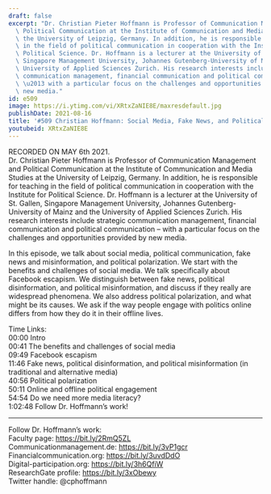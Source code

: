 ```yaml
---
draft: false
excerpt: "Dr. Christian Pieter Hoffmann is Professor of Communication Management and\
  \ Political Communication at the Institute of Communication and Media Studies at\
  \ the University of Leipzig, Germany. In addition, he is responsible for teaching\
  \ in the field of political communication in cooperation with the Institute for\
  \ Political Science. Dr. Hoffmann is a lecturer at the University of St. Gallen,\
  \ Singapore Management University, Johannes Gutenberg-University of Mainz and the\
  \ University of Applied Sciences Zurich. His research interests include strategic\
  \ communication management, financial communication and political communication\
  \ \u2013 with a particular focus on the challenges and opportunities provided by\
  \ new media."
id: e509
image: https://i.ytimg.com/vi/XRtxZaNIE8E/maxresdefault.jpg
publishDate: 2021-08-16
title: '#509 Christian Hoffmann: Social Media, Fake News, and Political Polarization'
youtubeid: XRtxZaNIE8E
---
```

RECORDED ON MAY 6th 2021.  
Dr. Christian Pieter Hoffmann is Professor of Communication Management and Political Communication at the Institute of Communication and Media Studies at the University of Leipzig, Germany. In addition, he is responsible for teaching in the field of political communication in cooperation with the Institute for Political Science. Dr. Hoffmann is a lecturer at the University of St. Gallen, Singapore Management University, Johannes Gutenberg-University of Mainz and the University of Applied Sciences Zurich. His research interests include strategic communication management, financial communication and political communication – with a particular focus on the challenges and opportunities provided by new media.

In this episode, we talk about social media, political communication, fake news and misinformation, and political polarization. We start with the benefits and challenges of social media. We talk specifically about Facebook escapism. We distinguish between fake news, political disinformation, and political misinformation, and discuss if they really are widespread phenomena. We also address political polarization, and what might be its causes. We ask if the way people engage with politics online differs from how they do it in their offline lives.

Time Links:  
00:00 Intro  
00:41  The benefits and challenges of social media  
09:49  Facebook escapism  
11:46  Fake news, political disinformation, and political misinformation (in traditional and alternative media)  
40:56  Political polarization  
50:11  Online and offline political engagement  
54:54  Do we need more media literacy?  
1:02:48  Follow Dr. Hoffmann’s work!

---

Follow Dr. Hoffmann’s work:  
Faculty page: https://bit.ly/2RmQ5ZL  
Communicationmanagement.de: https://bit.ly/3vP1gcr  
Financialcommunication.org: https://bit.ly/3uvdDdO  
Digital-participation.org: https://bit.ly/3h6QfiW  
ResearchGate profile: https://bit.ly/3xObewy  
Twitter handle: @cphoffmann
